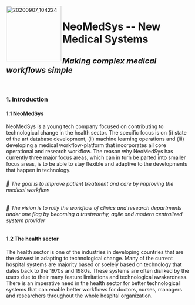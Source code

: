 <img align="left" width="150" alt="20200907_104224" src="https://user-images.githubusercontent.com/29639563/180003274-6b40f5e8-ddc8-40ec-8bc5-74320dd0bfcc.png">

# NeoMedSys -- New Medical Systems
## *Making complex medical workflows simple*

<br clear="left"/>

### 1. Introduction
#### 1.1 NeoMedSys 
NeoMedSys is a young tech company focused on contributing to technological change in the health sector. The specific focus is on (i) state of the art database development, (ii) machine learning operations and (iii) developing a medical workflow-platform that incorporates all core operational and research workflow. The reason why NeoMedSys has currently three major focus areas, which can in turn be parted into smaller focus areas, is to be able to stay flexible and adaptive to the developments that happen in technology.

###### 🚀 The goal is to improve patient treatment and care by improving the medical workflow

###### 🌈 The vision is to rally the workflow of clinics and research departments under one flag by becoming a trustworthy, agile and modern centralized system provider

#### 1.2 The health sector
The health sector is one of the industries in developing countries that are the slowest in adapting to technological change. Many of the current hospital systems are majority based or soelely based on technology that dates back to the 1970s and 1980s. These systems are often disliked by the users due to their many feature limitations and technological awakardness. There is an imperative need in the health sector for better technological systems that can enable better workflows for doctors, nurses, managers and researchers throughout the whole hospital organization. 

<!--
2. problem
2.2 health sector
- flexibility
- decentralized
- no modern approach
- old security systems that incetivises completely closing off the systems and stopping further development due to securtiy risks
- no way to work agile

The effect of improving this is improved patient treatment/care, better collaboration intra/inter departments and . 

2.1 NeoMedSys
The aim is to make AI a main component of the workflow-platform. 
**Here are some ideas to get you started:**

🙋‍♀️ A short introduction - what is your organization all about?
🌈 Contribution guidelines - how can the community get involved?
👩‍💻 Useful resources - where can the community find your docs? Is there anything else the community should know?
🍿 Fun facts - what does your team eat for breakfast?
🧙 Remember, you can do mighty things with the power of [Markdown](https://docs.github.com/github/writing-on-github/getting-started-with-writing-and-formatting-on-github/basic-writing-and-formatting-syntax)
-->
